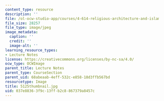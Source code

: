 ```yaml
---
content_type: resource
description: ''
file: /ol-ocw-studio-app/courses/4-614-religious-architecture-and-islamic-cultures-fall-2002/037e88363f9c13ffb2c8867379a8457c_5125thumbnail.jpg
file_size: 28257
file_type: image/jpeg
image_metadata:
  caption: ''
  credit: ''
  image-alt: ''
learning_resource_types:
- Lecture Notes
license: https://creativecommons.org/licenses/by-nc-sa/4.0/
ocw_type: OCWImage
parent_title: Lecture Notes
parent_type: CourseSection
parent_uid: 68abeaab-4eff-532c-e858-18d3ffb567bd
resourcetype: Image
title: 5125thumbnail.jpg
uid: 037e8836-3f9c-13ff-b2c8-867379a8457c
---
```

